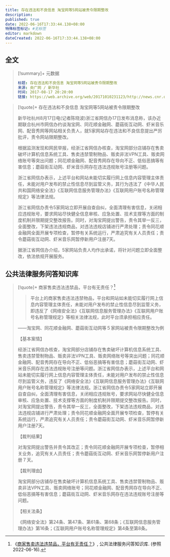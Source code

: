```yaml
---
title: 存在违法和不良信息 淘宝网等5网站被责令限期整改
description:
published: true
date: 2022-06-16T17:33:44.138+08:00
特殊标签标记: #无标签
editor: markdown
dateCreated: 2022-06-16T17:33:44.138+08:00
---
```


## 全文

> [!summary]+ 元数据
>
> ```yaml
> 标题: 存在违法和不良信息 淘宝网等5网站被责令限期整改
> 来源: 央广网 / 新华社
> 时间: 2017-08-17 20:20:00
> 链接: https://web.archive.org/web/20171010231123/http://news.cnr.cn/native/gd/20170817/t20170817_523906476.shtml
> ```

> [!quote]+ 存在违法和不良信息 淘宝网等5网站被责令限期整改
>
> 新华社杭州8月17日电(记者陈晓波)浙江省网信办17日发布消息称，该办近期联合杭州市网信办约谈淘宝网、同花顺金融网、蘑菇街互动网、虾米音乐网、配音秀网等网站相关负责人，就5家网站存在违法和不良信息提出严厉批评，责令网站限期整改。
>
> 根据监测发现和网民举报，经浙江省网信办核查，淘宝网部分店铺存在售卖破坏计算机信息系统工具、售卖违禁管制物品、贩卖非法VPN工具、贩卖网络账号等突出问题；同花顺金融网、配音秀网存在导向不正、低俗恶搞等有害信息；蘑菇街互动网、虾米音乐网存在违法违规账号注册等问题。
>
> 浙江省网信办表示，上述平台和网站未能切实履行网上信息内容管理主体责任，未能对用户发布的禁止性信息尽到监管义务，其行为违法了《中华人民共和国网络安全法》《互联网信息服务管理办法》《互联网用户账号名称管理规定》等法律法规。
>
> 浙江省网信办责令5家网站立即开展自查自纠，全面清理有害信息，关闭相应违规账号，要求网站尽快健全信息审核、应急处置、技术支撑等方面的制度机制并限期提交整改报告。同时，对淘宝网提出警告，责令其举一反三，全面整改，下架违法违规商品，对违法违规店铺进行严肃处理；责令同花顺金融网全面开展专项检查，暂停有关系统运行，严肃追究有关人员责任；责令蘑菇街互动网、虾米音乐网暂停新用户注册7天。
>
> 据浙江省网信办介绍，5家网站负责人均作出承诺，将针对问题立即全面整改，依法依规开展服务。

## 公共法律服务问答知识库

> [!quote]+ 商家售卖违法违禁品，平台有无责任？[^52390]
>
> > 平台上的商家售卖违法违禁物品，平台和网站如未能切实履行网上信息内容管理主体责任，未能对用户发布的禁止性信息尽到监管义务，即违反了《网络安全法》《互联网信息服务管理办法》《互联网用户账号名称管理规定》等相关法律法规，此时平台须承担相应责任。
>
> ——淘宝网、同花顺金融网、蘑菇街互动网等５家网站被责令限期整改为例
>
> 【基本案情】
>
> 经浙江省网信办核查，淘宝网部分店铺存在售卖破坏计算机信息系统工具、售卖违禁管制物品、贩卖非法VPN工具、贩卖网络账号等突出问题；同花顺金融网、配音秀网存在导向不正、低俗恶搞等有害信息；蘑菇街互动网、虾米音乐网存在违法违规账号注册等问题。浙江省网信办表示，上述平台和网站未能切实履行网上信息内容管理主体责任，未能对用户发布的禁止性信息尽到监管义务，违反了《网络安全法》《互联网信息服务管理办法》《互联网用户账号名称管理规定》等法律法规。浙江省网信办责令5家网站立即开展自查自纠，全面清理有害信息，关闭相应违规账号，要求网站尽快健全信息审核、应急处置、技术支撑等方面的制度机制并限期提交整改报告。同时，对淘宝网提出警告，责令其举一反三，全面整改，下架违法违规商品，对违法违规店铺进行严肃处理；责令同花顺金融网全面开展专项检查，暂停有关系统运行，严肃追究有关人员责任；责令蘑菇街互动网、虾米音乐网暂停新用户注册7天。
>
> 【裁判结果】
>
> 对淘宝网提出警告并责令其改正；责令同花顺金融网开展专项检查，暂停相关业务，追究有关人员责任；责令蘑菇街互动网、虾米音乐网暂停新用户注册７天。
>
> 【裁判理由】
>
> 淘宝网部分店铺存在售卖破坏计算机信息系统工具、售卖违禁管制物品、贩卖非法VPN工具、贩卖网络账号；同花顺金融网、配音秀网存在导向不正、低俗恶搞等有害信息；蘑菇街互动网、虾米音乐网存在违法违规账号注册等问题。
>
> 【相关法条】
>
> 《网络安全法》第24条、第47条、第61条、第68条；《互联网信息服务管理办法》第16条；《互联网用户账号名称管理规定》第4条至第8条。 

[^52390]: 《[商家售卖违法违禁品，平台有无责任？](https://web.archive.org/web/20171010231123/http://news.cnr.cn/native/gd/20170817/t20170817_523906476.shtml)》, 公共法律服务问答知识库. (参照 2022-06-16).
